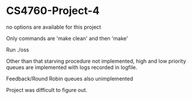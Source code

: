 # CS4760-Project-4

no options are available for this project

Only commands are 'make clean' and then 'make'

Run ./oss

Other than that starving procedure not implemented, high and low priority queues are implemented with logs recorded in logfile.

Feedback/Round Robin queues also unimplemented

Project was difficult to figure out.
